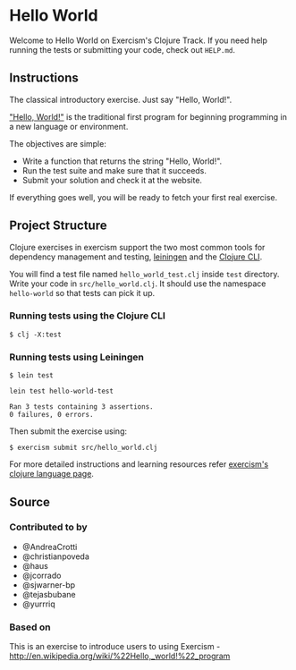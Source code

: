 # Hello World

Welcome to Hello World on Exercism's Clojure Track.
If you need help running the tests or submitting your code, check out `HELP.md`.

## Instructions

The classical introductory exercise. Just say "Hello, World!".

["Hello, World!"](http://en.wikipedia.org/wiki/%22Hello,_world!%22_program) is
the traditional first program for beginning programming in a new language
or environment.

The objectives are simple:

- Write a function that returns the string "Hello, World!".
- Run the test suite and make sure that it succeeds.
- Submit your solution and check it at the website.

If everything goes well, you will be ready to fetch your first real exercise.

## Project Structure

Clojure exercises in exercism support the two most common tools for dependency management and testing, [leiningen](http://leiningen.org/) and the [Clojure CLI](https://clojure.org/guides/deps_and_cli).

You will find a test file named `hello_world_test.clj` inside `test` directory.
Write your code in `src/hello_world.clj`. It should use the namespace `hello-world` so that tests can pick it up.

### Running tests using the Clojure CLI

```
$ clj -X:test
```

### Running tests using Leiningen

```
$ lein test

lein test hello-world-test

Ran 3 tests containing 3 assertions.
0 failures, 0 errors.
```

Then submit the exercise using:

```
$ exercism submit src/hello_world.clj
```

For more detailed instructions and learning resources refer [exercism's clojure language page](http://exercism.org/languages/clojure).

## Source

### Contributed to by

- @AndreaCrotti
- @christianpoveda
- @haus
- @jcorrado
- @sjwarner-bp
- @tejasbubane
- @yurrriq

### Based on

This is an exercise to introduce users to using Exercism - http://en.wikipedia.org/wiki/%22Hello,_world!%22_program